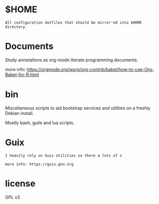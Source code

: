 # $HOME
    All configuration dotfiles that should be mirror'ed into $HOME directory.  
   
# Documents
  Study annotations as org-mode literate programming documents.

  more info: https://orgmode.org/worg/org-contrib/babel/how-to-use-Org-Babel-for-R.html


# bin 
  Miscellaneous scripts to aid bootstrap services and utilities on a freshly
  Debian install. 

  Mostly bash, guile and lua scripts.

# Guix

    I heavily rely on Guix utilities so there a lots of s

    more info: https://guix.gnu.org
    
# license
  GPL v3

